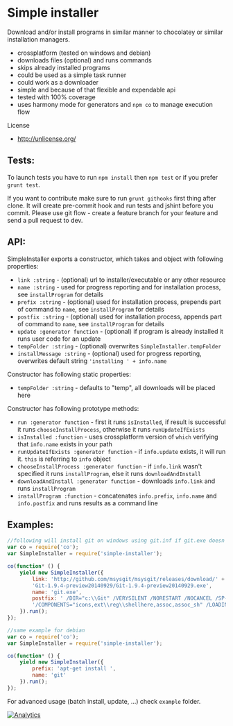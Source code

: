 # Simple installer

Download and/or install programs in similar manner to chocolatey or similar installation managers.
- crossplatform (tested on windows and debian)
- downloads files (optional) and runs commands
- skips already installed programs
- could be used as a simple task runner
- could work as a downloader
- simple and because of that flexible and expendable api
- tested with 100% coverage
- uses harmony mode for generators and `npm co` to manage execution flow

License
- http://unlicense.org/

## Tests:

To launch tests you have to run `npm install` then `npm test` or if you prefer `grunt test`.

If you want to contribute make sure to run `grunt githooks` first thing after clone. 
It will create pre-commit hook and run tests and jshint before you commit. 
Please use git flow - create a feature branch for your feature and send a pull request to dev.

## API:

SimpleInstaller exports a constructor, which takes and object with following properties:
- `link :string` - (optional) url to installer/executable or any other resource
- `name :string` - used for progress reporting and for installation process, see `installProgram` for details
- `prefix :string` - (optional) used for installation process, prepends part of command to `name`, see `installProgram` for details
- `postfix :string` - (optional) used for installation process, appends part of command to `name`, see `installProgram` for details
- `update :generator function` - (optional) if program is already installed it runs user code for an update
- `tempFolder :string` - (optional) overwrites `SimpleInstaller.tempFolder`
- `installMessage :string` - (optional) used for progress reporting, overwrites default string `'installing ' + info.name`

Constructor has following static properties:
- `tempFolder :string` - defaults to "temp", all downloads will be placed here

Constructor has following prototype methods:
- `run :generator function` - first it runs `isInstalled`, if result is successful it runs `chooseInstallProcess`, otherwise it runs `runUpdateIfExists`
- `isInstalled :function` - uses crossplatform version of `which` verifying that `info.name` exists in your path
- `runUpdateIfExists :generator function` - if `info.update` exists, it will run it. `this` is referring to `info` object
- `chooseInstallProcess :generator function` - if `info.link` wasn't specified it runs `installProgram`, else it runs `downloadAndInstall`
- `downloadAndInstall :generator function` - downloads `info.link` and runs `installProgram`
- `installProgram :function` - concatenates `info.prefix`, `info.name` and `info.postfix` and runs results as a command line

## Examples:

```js
//following will install git on windows using git.inf if git.exe doesn't exist in your path
var co = require('co');
var SimpleInstaller = require('simple-installer');

co(function* () {
    yield new SimpleInstaller({
        link: 'http://github.com/msysgit/msysgit/releases/download/' +
        'Git-1.9.4-preview20140929/Git-1.9.4-preview20140929.exe',
        name: 'git.exe',
        postfix: ' /DIR="c:\\Git" /VERYSILENT /NORESTART /NOCANCEL /SP- /CLOSEAPPLICATIONS /RESTARTAPPLICATIONS /NOICONS ' +
        '/COMPONENTS="icons,ext\\reg\\shellhere,assoc,assoc_sh" /LOADINF="git.inf"'
    }).run();
});

//same example for debian
var co = require('co');
var SimpleInstaller = require('simple-installer');

co(function* () {
    yield new SimpleInstaller({
        prefix: 'apt-get install ',
        name: 'git'
    }).run();
});
```
For advanced usage (batch install, update, ...) check `example` folder.

[![Analytics](https://ga-beacon.appspot.com/UA-61501696-1/szarouski/SimpleInstaller/README)](https://github.com/igrigorik/ga-beacon)